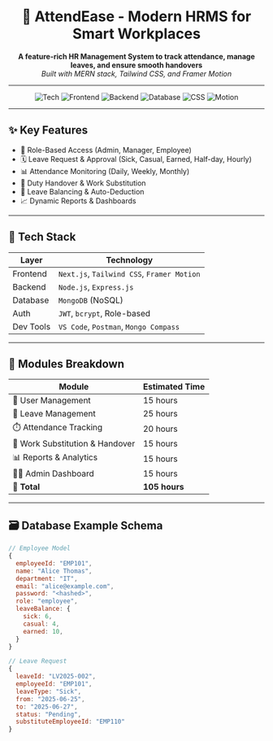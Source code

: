 <h1 align="center">
  💼 AttendEase - Modern HRMS for Smart Workplaces
</h1>

<p align="center">
  <b>A feature-rich HR Management System to track attendance, manage leaves, and ensure smooth handovers</b><br/>
  <i>Built with MERN stack, Tailwind CSS, and Framer Motion</i>
</p>

---

<div align="center">

![Tech](https://img.shields.io/badge/Stack-MERN-blueviolet?style=for-the-badge&logo=javascript)
![Frontend](https://img.shields.io/badge/Frontend-Next.js-black?style=for-the-badge&logo=next.js)
![Backend](https://img.shields.io/badge/Backend-Express.js-darkgreen?style=for-the-badge&logo=express)
![Database](https://img.shields.io/badge/Database-MongoDB-green?style=for-the-badge&logo=mongodb)
![CSS](https://img.shields.io/badge/CSS-Tailwind-blue?style=for-the-badge&logo=tailwindcss)
![Motion](https://img.shields.io/badge/Animations-Framer%20Motion-pink?style=for-the-badge&logo=framer)

</div>

---

## ✨ Key Features

- 👥 Role-Based Access (Admin, Manager, Employee)
- 🗓️ Leave Request & Approval (Sick, Casual, Earned, Half-day, Hourly)
- 📊 Attendance Monitoring (Daily, Weekly, Monthly)
- 🔁 Duty Handover & Work Substitution
- 🧮 Leave Balancing & Auto-Deduction
- 📈 Dynamic Reports & Dashboards

---

## 🔧 Tech Stack

| Layer       | Technology                    |
|------------|-------------------------------|
| Frontend    | `Next.js`, `Tailwind CSS`, `Framer Motion` |
| Backend     | `Node.js`, `Express.js`       |
| Database    | `MongoDB` (NoSQL)             |
| Auth        | `JWT`, `bcrypt`, Role-based   |
| Dev Tools   | `VS Code`, `Postman`, `Mongo Compass` |

---

## 🧠 Modules Breakdown

| Module                         | Estimated Time |
|--------------------------------|----------------|
| 👤 User Management              | 15 hours       |
| 📝 Leave Management             | 25 hours       |
| ⏱️ Attendance Tracking          | 20 hours       |
| 🔄 Work Substitution & Handover| 15 hours       |
| 📊 Reports & Analytics          | 15 hours       |
| 🧑‍💼 Admin Dashboard            | 15 hours       |
| **🧮 Total**                    | **105 hours**  |

---

## 🗃️ Database Example Schema

```js
// Employee Model
{
  employeeId: "EMP101",
  name: "Alice Thomas",
  department: "IT",
  email: "alice@example.com",
  password: "<hashed>",
  role: "employee",
  leaveBalance: {
    sick: 6,
    casual: 4,
    earned: 10,
  }
}

// Leave Request
{
  leaveId: "LV2025-002",
  employeeId: "EMP101",
  leaveType: "Sick",
  from: "2025-06-25",
  to: "2025-06-27",
  status: "Pending",
  substituteEmployeeId: "EMP110"
}
